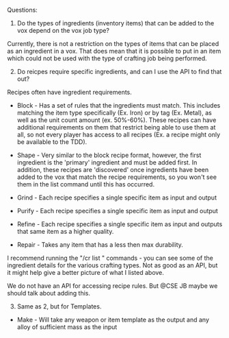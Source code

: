 Questions:

1. Do the types of ingredients (inventory items) that can be added to the vox depend on the vox job type?

Currently, there is not a restriction on the types of items that can be placed as an ingredient in a vox. That does mean that it is possible to put in an item which could not be used with the type of crafting job being performed.

2. Do reicpes require specific ingredients, and can I use the API to find that out?

Recipes often have ingredient requirements.

- Block - Has a set of rules that the ingredients must match.  This includes matching the item type specifically (Ex. Iron) or by tag (Ex. Metal), as well as the unit count amount (ex. 50%-60%).  These recipes can have additional requirements on them that restrict being able to use them at all, so not every player has access to all recipes (Ex. a recipe might only be available to the TDD).

- Shape - Very similar to the block recipe format, however, the first ingredient is the 'primary' ingredient and must be added first.  In addition, these recipes are 'discovered' once ingredients have been added to the vox that match the recipe requirements, so you won't see them in the list command until this has occurred.

- Grind - Each recipe specifies a single specific item as input and output

- Purify - Each recipe specifies a single specific item as input and output

- Refine - Each recipe specifies a single specific item as input and outputs that same item as a higher quality.

- Repair - Takes any item that has a less then max durability.

I recommend running the "/cr list <recipetypes>" commands - you can see some of the ingredient details for the various crafting types.  Not as good as an API, but it might help give a better picture of what I listed above.

We do not have an API for accessing recipe rules. But @CSE JB  maybe we should talk about adding this.

3. Same as 2, but for Templates.

- Make - Will take any weapon or item template as the output and any alloy of sufficient mass as the input